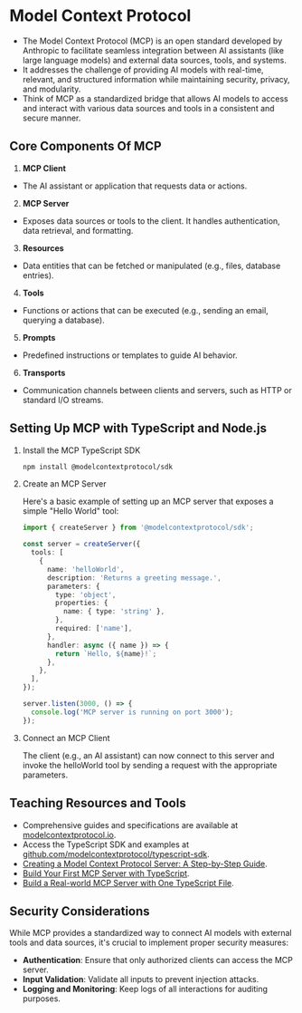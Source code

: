 # Model Context Protocol

- The Model Context Protocol (MCP) is an open standard developed by Anthropic to facilitate seamless integration between AI assistants (like large language models) and external data sources, tools, and systems.
- It addresses the challenge of providing AI models with real-time, relevant, and structured information while maintaining security, privacy, and modularity.
- Think of MCP as a standardized bridge that allows AI models to access and interact with various data sources and tools in a consistent and secure manner.

## Core Components Of MCP

1. **MCP Client**

- The AI assistant or application that requests data or actions.

2. **MCP Server**

- Exposes data sources or tools to the client. It handles authentication, data retrieval, and formatting.

3. **Resources**

- Data entities that can be fetched or manipulated (e.g., files, database entries).

4. **Tools**

- Functions or actions that can be executed (e.g., sending an email, querying a database).

5. **Prompts**

- Predefined instructions or templates to guide AI behavior.

6. **Transports**

- Communication channels between clients and servers, such as HTTP or standard I/O streams.

## Setting Up MCP with TypeScript and Node.js

1. Install the MCP TypeScript SDK

   ```bash
   npm install @modelcontextprotocol/sdk
   ```

2. Create an MCP Server

   Here's a basic example of setting up an MCP server that exposes a simple "Hello World" tool:

   ```TypeScript
   import { createServer } from '@modelcontextprotocol/sdk';

   const server = createServer({
     tools: [
       {
         name: 'helloWorld',
         description: 'Returns a greeting message.',
         parameters: {
           type: 'object',
           properties: {
             name: { type: 'string' },
           },
           required: ['name'],
         },
         handler: async ({ name }) => {
           return `Hello, ${name}!`;
         },
       },
     ],
   });

   server.listen(3000, () => {
     console.log('MCP server is running on port 3000');
   });
   ```

3. Connect an MCP Client

   The client (e.g., an AI assistant) can now connect to this server and invoke the helloWorld tool by sending a request with the appropriate parameters.

## Teaching Resources and Tools

- Comprehensive guides and specifications are available at [modelcontextprotocol.io](modelcontextprotocol.io).
- Access the TypeScript SDK and examples at [github.com/modelcontextprotocol/typescript-sdk](github.com/modelcontextprotocol/typescript-sdk).
- [Creating a Model Context Protocol Server: A Step-by-Step Guide](https://michaelwapp.medium.com/creating-a-model-context-protocol-server-a-step-by-step-guide-4c853fbf5ff2).
- [Build Your First MCP Server with TypeScript](https://hackteam.io/blog/build-your-first-mcp-server-with-typescript-in-under-10-minutes).
- [Build a Real-world MCP Server with One TypeScript File](https://www.youtube.com/watch?v=kXuRJXEzrE0).

## Security Considerations

While MCP provides a standardized way to connect AI models with external tools and data sources, it's crucial to implement proper security measures:

- **Authentication**: Ensure that only authorized clients can access the MCP server.
- **Input Validation**: Validate all inputs to prevent injection attacks.
- **Logging and Monitoring**: Keep logs of all interactions for auditing purposes.
